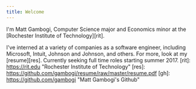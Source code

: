 ```yaml
---
title: Welcome
---
```


I'm Matt Gambogi, Computer Science major and Economics minor at the [Rochester
Institute of Technology][rit].

I've interned at a variety of companies as a software engineer, including
Microsoft, Intuit, Johnson and Johnson, and others. For more, look at my
[resume][res]. Currently seeking full time roles starting summer 2017.
[rit]: https://rit.edu "Rochester Institute of Technology"
[res]: https://github.com/gambogi/resume/raw/master/resume.pdf
[gh]: https://github.com/gambogi "Matt Gambogi's Github"
